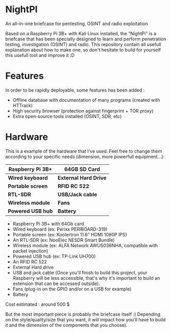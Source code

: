 # NightPI
An all-in-one briefcase for pentesting, OSINT and radio exploitation

Based on a Raspberry Pi 3B+ with Kali Linux installed, the "NightPi" is a briefcase that has been specially designed to learn and perform penetration testing, investigation (OSINT) and radio.
This repository contain all usefull explanation about how to make one, so don't hesitate to build for yourself this usefull tool and improve it :D
# Features
In order to be rapidly deployable, some features has been added :
- Offline database with documentation of many programs (created with HTTrack)
- High security browser (protection against fingerprint + TOR proxy)
- Extra open-source tools installed (OSINT, SDR, etc)
# Hardware
This is a example of the hardware that I've used. Feel free to change them according to your specific needs (dimension, more powerfull equipment...):

| **Raspberry Pi 3B+** | **64GB SD Card** |
| --- | --- |
| **Wired keyboard** | **External Hard Drive** |
| **Portable screen** | **RFID RC 522** |
| **RTL-SDR** | **USB/Jack cable** |
| **Wireless module** | **Fans** |
| **Powered USB hub** | **Battery** |
* Raspberry Pi 3B+ with 64Gb card
* Wired keyboard (ex: Perixx PERIBOARD-319)
* Portable screen (ex: Koolertron 11.6" HDMI 1080P IPS)
* An RTL-SDR (ex: NooElec NESDR Smart Bundle)
* Wireless module (ex: ALFA Network AWUS036NHA, compatible with packet injection)
* Powered USB hub (ex: TP-Link UH700)
* An RFID RC 522
* External Hard drive
* USB and jack cable (Once you'll finish to build this project, your Raspberry will be less accessible, that's why it's important to build an extension that can be accessed outside).
* Fans (plug-in on the GPIO and/or on a USB for example)
* Battery

Cost estimated : around 500 $

But the most important piece is probably the briefcase itself :) Depending on the style/quality/size that you want, it will impact how you'll have to build it and the dimension of the components that you choose).












